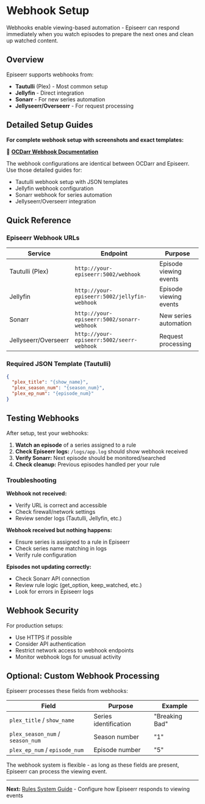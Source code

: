 # Webhook Setup

Webhooks enable viewing-based automation - Episeerr can respond immediately when you watch episodes to prepare the next ones and clean up watched content.

## Overview

Episeerr supports webhooks from:
- **Tautulli** (Plex) - Most common setup
- **Jellyfin** - Direct integration
- **Sonarr** - For new series automation
- **Jellyseerr/Overseerr** - For request processing

## Detailed Setup Guides

**For complete webhook setup with screenshots and exact templates:**

📖 **[OCDarr Webhook Documentation](https://github.com/Vansmak/OCDarr/blob/dev/README.md)**

The webhook configurations are identical between OCDarr and Episeerr. Use those detailed guides for:
- Tautulli webhook setup with JSON templates
- Jellyfin webhook configuration  
- Sonarr webhook for series automation
- Jellyseerr/Overseerr integration

## Quick Reference

### Episeerr Webhook URLs

| Service | Endpoint | Purpose |
|---------|----------|---------|
| Tautulli (Plex) | `http://your-episeerr:5002/webhook` | Episode viewing events |
| Jellyfin | `http://your-episeerr:5002/jellyfin-webhook` | Episode viewing events |
| Sonarr | `http://your-episeerr:5002/sonarr-webhook` | New series automation |
| Jellyseerr/Overseerr | `http://your-episeerr:5002/seerr-webhook` | Request processing |

### Required JSON Template (Tautulli)

```json
{
  "plex_title": "{show_name}",
  "plex_season_num": "{season_num}",
  "plex_ep_num": "{episode_num}"
}
```

## Testing Webhooks

After setup, test your webhooks:

1. **Watch an episode** of a series assigned to a rule
2. **Check Episeerr logs:** `/logs/app.log` should show webhook received
3. **Verify Sonarr:** Next episode should be monitored/searched
4. **Check cleanup:** Previous episodes handled per your rule

### Troubleshooting

**Webhook not received:**
- Verify URL is correct and accessible
- Check firewall/network settings
- Review sender logs (Tautulli, Jellyfin, etc.)

**Webhook received but nothing happens:**
- Ensure series is assigned to a rule in Episeerr
- Check series name matching in logs
- Verify rule configuration

**Episodes not updating correctly:**
- Check Sonarr API connection
- Review rule logic (get_option, keep_watched, etc.)
- Look for errors in Episeerr logs

## Webhook Security

For production setups:
- Use HTTPS if possible
- Consider API authentication
- Restrict network access to webhook endpoints
- Monitor webhook logs for unusual activity

## Optional: Custom Webhook Processing

Episeerr processes these fields from webhooks:

| Field | Purpose | Example |
|-------|---------|---------|
| `plex_title` / `show_name` | Series identification | "Breaking Bad" |
| `plex_season_num` / `season_num` | Season number | "1" |
| `plex_ep_num` / `episode_num` | Episode number | "5" |

The webhook system is flexible - as long as these fields are present, Episeerr can process the viewing event.

---

**Next:** [Rules System Guide](rules-guide.md) - Configure how Episeerr responds to viewing events
